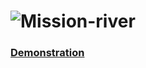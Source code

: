 # ![Mission-river](C:\Users\user\Desktop\1)
### [Demonstration](https://aayush-hub.github.io/Mission-river/)
